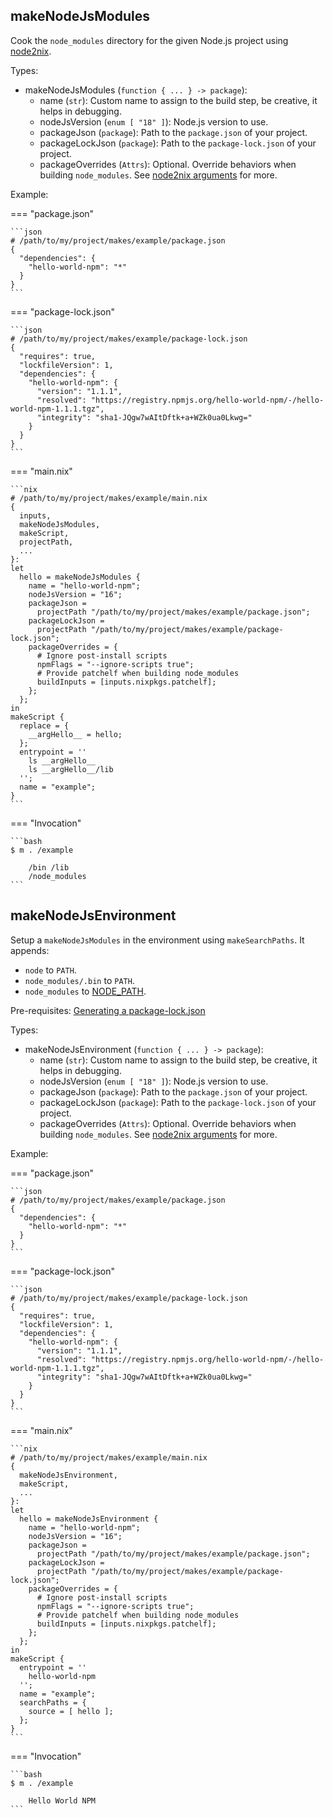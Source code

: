 ## makeNodeJsModules

Cook the `node_modules` directory
for the given Node.js project
using [node2nix](https://github.com/svanderburg/node2nix).

Types:

- makeNodeJsModules (`function { ... } -> package`):
    - name (`str`):
        Custom name to assign to the build step, be creative, it helps in debugging.
    - nodeJsVersion (`enum [ "18" ]`):
        Node.js version to use.
    - packageJson (`package`):
        Path to the `package.json` of your project.
    - packageLockJson (`package`):
        Path to the `package-lock.json` of your project.
    - packageOverrides (`Attrs`): Optional.
        Override behaviors when building `node_modules`.
        See [node2nix arguments](https://github.com/svanderburg/node2nix/blob/315e1b85a6761152f57a41ccea5e2570981ec670/nix/node-env.nix#L568)
        for more.

Example:

=== "package.json"

    ```json
    # /path/to/my/project/makes/example/package.json
    {
      "dependencies": {
        "hello-world-npm": "*"
      }
    }
    ```

=== "package-lock.json"

    ```json
    # /path/to/my/project/makes/example/package-lock.json
    {
      "requires": true,
      "lockfileVersion": 1,
      "dependencies": {
        "hello-world-npm": {
          "version": "1.1.1",
          "resolved": "https://registry.npmjs.org/hello-world-npm/-/hello-world-npm-1.1.1.tgz",
          "integrity": "sha1-JQgw7wAItDftk+a+WZk0ua0Lkwg="
        }
      }
    }
    ```

=== "main.nix"

    ```nix
    # /path/to/my/project/makes/example/main.nix
    {
      inputs,
      makeNodeJsModules,
      makeScript,
      projectPath,
      ...
    }:
    let
      hello = makeNodeJsModules {
        name = "hello-world-npm";
        nodeJsVersion = "16";
        packageJson =
          projectPath "/path/to/my/project/makes/example/package.json";
        packageLockJson =
          projectPath "/path/to/my/project/makes/example/package-lock.json";
        packageOverrides = {
          # Ignore post-install scripts
          npmFlags = "--ignore-scripts true";
          # Provide patchelf when building node_modules
          buildInputs = [inputs.nixpkgs.patchelf];
        };
      };
    in
    makeScript {
      replace = {
        __argHello__ = hello;
      };
      entrypoint = ''
        ls __argHello__
        ls __argHello__/lib
      '';
      name = "example";
    }
    ```

=== "Invocation"

    ```bash
    $ m . /example

        /bin /lib
        /node_modules
    ```

## makeNodeJsEnvironment

Setup a `makeNodeJsModules` in the environment
using `makeSearchPaths`.
It appends:

- `node` to `PATH`.
- `node_modules/.bin` to `PATH`.
- `node_modules` to [NODE_PATH](https://nodejs.org/api/modules.html).

Pre-requisites:
[Generating a package-lock.json](/api/builtins/utilities#makenodejslock)

Types:

- makeNodeJsEnvironment (`function { ... } -> package`):
    - name (`str`):
        Custom name to assign to the build step, be creative, it helps in debugging.
    - nodeJsVersion (`enum [ "18" ]`):
        Node.js version to use.
    - packageJson (`package`):
        Path to the `package.json` of your project.
    - packageLockJson (`package`):
        Path to the `package-lock.json` of your project.
    - packageOverrides (`Attrs`): Optional.
        Override behaviors when building `node_modules`.
        See [node2nix arguments](https://github.com/svanderburg/node2nix/blob/315e1b85a6761152f57a41ccea5e2570981ec670/nix/node-env.nix#L568)
        for more.

Example:

=== "package.json"

    ```json
    # /path/to/my/project/makes/example/package.json
    {
      "dependencies": {
        "hello-world-npm": "*"
      }
    }
    ```

=== "package-lock.json"

    ```json
    # /path/to/my/project/makes/example/package-lock.json
    {
      "requires": true,
      "lockfileVersion": 1,
      "dependencies": {
        "hello-world-npm": {
          "version": "1.1.1",
          "resolved": "https://registry.npmjs.org/hello-world-npm/-/hello-world-npm-1.1.1.tgz",
          "integrity": "sha1-JQgw7wAItDftk+a+WZk0ua0Lkwg="
        }
      }
    }
    ```

=== "main.nix"

    ```nix
    # /path/to/my/project/makes/example/main.nix
    {
      makeNodeJsEnvironment,
      makeScript,
      ...
    }:
    let
      hello = makeNodeJsEnvironment {
        name = "hello-world-npm";
        nodeJsVersion = "16";
        packageJson =
          projectPath "/path/to/my/project/makes/example/package.json";
        packageLockJson =
          projectPath "/path/to/my/project/makes/example/package-lock.json";
        packageOverrides = {
          # Ignore post-install scripts
          npmFlags = "--ignore-scripts true";
          # Provide patchelf when building node_modules
          buildInputs = [inputs.nixpkgs.patchelf];
        };
      };
    in
    makeScript {
      entrypoint = ''
        hello-world-npm
      '';
      name = "example";
      searchPaths = {
        source = [ hello ];
      };
    }
    ```

=== "Invocation"

    ```bash
    $ m . /example

        Hello World NPM
    ```
